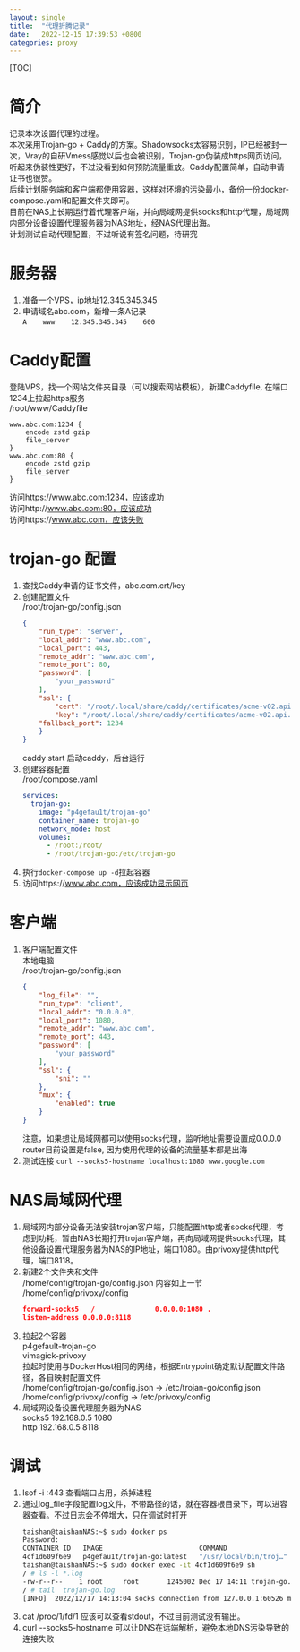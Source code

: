 ```yaml
---
layout: single
title:  "代理折腾记录"
date:   2022-12-15 17:39:53 +0800
categories: proxy
---
```

[TOC]
# 简介
记录本次设置代理的过程。  
本次采用Trojan-go + Caddy的方案。Shadowsocks太容易识别，IP已经被封一次，Vray的自研Vmess感觉以后也会被识别，Trojan-go伪装成https网页访问，听起来伪装性更好，不过没看到如何预防流量重放。Caddy配置简单，自动申请证书也很赞。  
后续计划服务端和客户端都使用容器，这样对环境的污染最小，备份一份docker-compose.yaml和配置文件夹即可。  
目前在NAS上长期运行着代理客户端，并向局域网提供socks和http代理，局域网内部分设备设置代理服务器为NAS地址，经NAS代理出海。  
计划测试自动代理配置，不过听说有签名问题，待研究  

# 服务器  
1. 准备一个VPS，ip地址12.345.345.345  
2. 申请域名abc.com，新增一条A记录  
`A    www    12.345.345.345    600`  

# Caddy配置  
登陆VPS，找一个网站文件夹目录（可以搜索网站模板），新建Caddyfile, 在端口1234上拉起https服务  
/root/www/Caddyfile  
```
www.abc.com:1234 {
    encode zstd gzip
    file_server
}
www.abc.com:80 {
    encode zstd gzip
    file_server
}
```
访问https://www.abc.com:1234，应该成功  
访问http://www.abc.com:80，应该成功  
访问https://www.abc.com，应该失败  

# trojan-go 配置  
1. 查找Caddy申请的证书文件，abc.com.crt/key  
2. 创建配置文件  
    /root/trojan-go/config.json  
    ```json
    {
        "run_type": "server",
        "local_addr": "www.abc.com",
        "local_port": 443,
        "remote_addr": "www.abc.com",
        "remote_port": 80,
        "password": [
            "your_password"
        ],
        "ssl": {
            "cert": "/root/.local/share/caddy/certificates/acme-v02.api.letsencrypt.org-directory/www.abc.com/www.abc.com.crt",
            "key": "/root/.local/share/caddy/certificates/acme-v02.api.letsencrypt.org-directory/www.abc.com/www.abc.com.key",
        "fallback_port": 1234
        }
    }
    ```
    caddy start 启动caddy，后台运行  
3. 创建容器配置  
    /root/compose.yaml  
    ```yaml
    services:
      trojan-go:
        image: "p4gefau1t/trojan-go"
        container_name: trojan-go
        network_mode: host
        volumes:
          - /root:/root/
          - /root/trojan-go:/etc/trojan-go
    ```
4. 执行`docker-compose up -d`拉起容器   
5. 访问https://www.abc.com，应该成功显示网页  

# 客户端
1. 客户端配置文件  
    本地电脑  
    /root/trojan-go/config.json  
    ```json
    {
        "log_file": "",
        "run_type": "client",
        "local_addr": "0.0.0.0",
        "local_port": 1080,
        "remote_addr": "www.abc.com",
        "remote_port": 443,
        "password": [
            "your_password"
        ],
        "ssl": {
            "sni": ""
        },
        "mux": {
            "enabled": true
        }
    }
    ```
    注意，如果想让局域网都可以使用socks代理，监听地址需要设置成0.0.0.0  
    router目前设置是false, 因为使用代理的设备的流量基本都是出海  
2. 测试连接
`curl --socks5-hostname localhost:1080 www.google.com`  

# NAS局域网代理  
1. 局域网内部分设备无法安装trojan客户端，只能配置http或者socks代理，考虑到功耗，暂由NAS长期打开trojan客户端，再向局域网提供socks代理，其他设备设置代理服务器为NAS的IP地址，端口1080。由privoxy提供http代理，端口8118。  
2. 新建2个文件夹和文件  
    /home/config/trojan-go/config.json
    内容如上一节  
    /home/config/privoxy/config  
    ```json
    forward-socks5   /               0.0.0.0:1080 .
    listen-address 0.0.0.0:8118
    ```
3. 拉起2个容器  
    p4gefault-trojan-go  
    vimagick-privoxy  
    拉起时使用与DockerHost相同的网络，根据Entrypoint确定默认配置文件路径，各自映射配置文件  
    /home/config/trojan-go/config.json -> /etc/trojan-go/config.json  
    /home/config/privoxy/config -> /etc/privoxy/config  
4. 局域网设备设置代理服务器为NAS  
    socks5  192.168.0.5  1080  
    http  192.168.0.5 8118  

# 调试
1. lsof -i :443 查看端口占用，杀掉进程  
2. 通过log_file字段配置log文件，不带路径的话，就在容器根目录下，可以进容器查看。不过日志会不停增大，只在调试时打开  
    ```bash
    taishan@taishanNAS:~$ sudo docker ps
    Password:
    CONTAINER ID   IMAGE                        COMMAND                  CREATED       STATUS        PORTS     NAMES
    4cf1d609f6e9   p4gefau1t/trojan-go:latest   "/usr/local/bin/troj…"   13 days ago   Up 24 hours             p4gefau1t-trojan-go1
    taishan@taishanNAS:~$ sudo docker exec -it 4cf1d609f6e9 sh
    / # ls -l *.log
    -rw-r--r--    1 root     root       1245002 Dec 17 14:11 trojan-go.log
    / # tail  trojan-go.log
    [INFO]  2022/12/17 14:13:04 socks connection from 127.0.0.1:60526 metadata dauth-lp1.ndas.srv.nintendo.net:443
    ```
3. cat /proc/1/fd/1 应该可以查看stdout，不过目前测试没有输出。  
4. curl --socks5-hostname 可以让DNS在远端解析，避免本地DNS污染导致的连接失败
